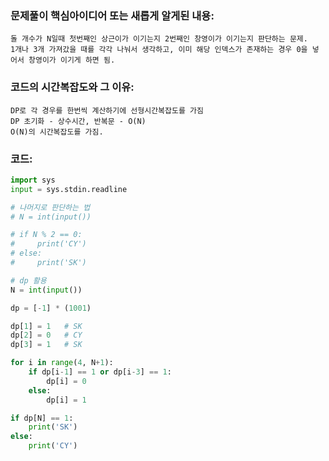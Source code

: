 ### 문제풀이 핵심아이디어 또는 새롭게 알게된 내용: 
    돌 개수가 N일때 첫번째인 상근이가 이기는지 2번째인 창영이가 이기는지 판단하는 문제.
    1개나 3개 가져갔을 때를 각각 나눠서 생각하고, 이미 해당 인덱스가 존재하는 경우 0을 넣어서 창영이가 이기게 하면 됨.

### 코드의 시간복잡도와 그 이유:
    DP로 각 경우를 한번씩 계산하기에 선형시간복잡도를 가짐
    DP 초기화 - 상수시간, 반복문 - O(N)
    O(N)의 시간복잡도를 가짐.

### 코드:
```python
import sys
input = sys.stdin.readline

# 나머지로 판단하는 법
# N = int(input())

# if N % 2 == 0:
#     print('CY')
# else:
#     print('SK')

# dp 활용
N = int(input())

dp = [-1] * (1001)

dp[1] = 1   # SK
dp[2] = 0   # CY
dp[3] = 1   # SK

for i in range(4, N+1):
    if dp[i-1] == 1 or dp[i-3] == 1:
        dp[i] = 0
    else:
        dp[i] = 1

if dp[N] == 1:
    print('SK')
else:
    print('CY')
```
